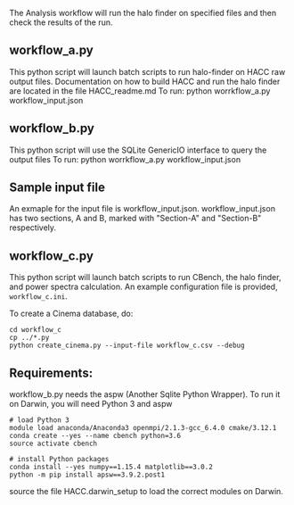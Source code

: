 The Analysis workflow will run the halo finder on specified files and then check the results of the run.

## workflow_a.py
This python script will launch batch scripts to run halo-finder on HACC raw output files. Documentation on how to build HACC and run the halo finder are located in the file HACC_readme.md
To run: python worrkflow_a.py workflow_input.json

## workflow_b.py
This python script will use the SQLite GenericIO interface to query the output files
To run: python worrkflow_a.py workflow_input.json

## Sample input file
An exmaple for the input file is workflow_input.json. workflow_input.json has two sections, A and B, marked with "Section-A" and "Section-B" respectively.

## workflow_c.py
This python script will launch batch scripts to run CBench, the halo finder, and power spectra calculation.
An example configuration file is provided, `workflow_c.ini`.

To create a Cinema database, do:
```
cd workflow_c
cp ../*.py
python create_cinema.py --input-file workflow_c.csv --debug
```


## Requirements:
workflow_b.py needs the aspw (Another Sqlite Python Wrapper). To run it on Darwin, you will need Python 3 and aspw

``` Shell Script
# load Python 3
module load anaconda/Anaconda3 openmpi/2.1.3-gcc_6.4.0 cmake/3.12.1
conda create --yes --name cbench python=3.6
source activate cbench

# install Python packages
conda install --yes numpy==1.15.4 matplotlib==3.0.2
python -m pip install apsw==3.9.2.post1
```

source the file HACC.darwin_setup to load the correct modules on Darwin.

